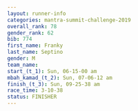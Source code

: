 ```yaml
---
layout: runner-info 
categories: mantra-summit-challenge-2019 
overall_rank: 78
gender_rank: 62
bib: 774
first_name: Franky
last_name: Septino
gender: M
team_name:
start_(t_1): Sun, 06-15-00 am
mbah_kamad_(t_2): Sun, 07-06-12 am
finish_(t_3): Sun, 09-25-38 am
race_time: 3-10-38
status: FINISHER
---
```


